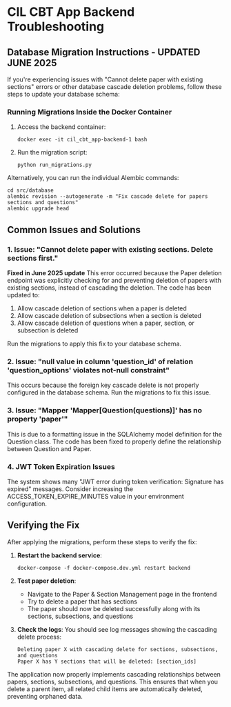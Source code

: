 # CIL CBT App Backend Troubleshooting

## Database Migration Instructions - UPDATED JUNE 2025

If you're experiencing issues with "Cannot delete paper with existing sections" errors or other database cascade deletion problems, follow these steps to update your database schema:

### Running Migrations Inside the Docker Container

1. Access the backend container:
   ```
   docker exec -it cil_cbt_app-backend-1 bash
   ```

2. Run the migration script:
   ```
   python run_migrations.py
   ```

Alternatively, you can run the individual Alembic commands:
```
cd src/database
alembic revision --autogenerate -m "Fix cascade delete for papers sections and questions"
alembic upgrade head
```

## Common Issues and Solutions

### 1. Issue: "Cannot delete paper with existing sections. Delete sections first."

**Fixed in June 2025 update**
This error occurred because the Paper deletion endpoint was explicitly checking for and preventing deletion of papers with existing sections, instead of cascading the deletion. The code has been updated to:
1. Allow cascade deletion of sections when a paper is deleted
2. Allow cascade deletion of subsections when a section is deleted
3. Allow cascade deletion of questions when a paper, section, or subsection is deleted

Run the migrations to apply this fix to your database schema.

### 2. Issue: "null value in column 'question_id' of relation 'question_options' violates not-null constraint"

This occurs because the foreign key cascade delete is not properly configured in the database schema.
Run the migrations to fix this issue.

### 3. Issue: "Mapper 'Mapper[Question(questions)]' has no property 'paper'"

This is due to a formatting issue in the SQLAlchemy model definition for the Question class.
The code has been fixed to properly define the relationship between Question and Paper.

### 4. JWT Token Expiration Issues

The system shows many "JWT error during token verification: Signature has expired" messages.
Consider increasing the ACCESS_TOKEN_EXPIRE_MINUTES value in your environment configuration.

## Verifying the Fix

After applying the migrations, perform these steps to verify the fix:

1. **Restart the backend service**:
   ```
   docker-compose -f docker-compose.dev.yml restart backend
   ```

2. **Test paper deletion**:
   - Navigate to the Paper & Section Management page in the frontend
   - Try to delete a paper that has sections
   - The paper should now be deleted successfully along with its sections, subsections, and questions

3. **Check the logs**:
   You should see log messages showing the cascading delete process:
   ```
   Deleting paper X with cascading delete for sections, subsections, and questions
   Paper X has Y sections that will be deleted: [section_ids]
   ```

The application now properly implements cascading relationships between papers, sections, subsections, and questions. This ensures that when you delete a parent item, all related child items are automatically deleted, preventing orphaned data.
